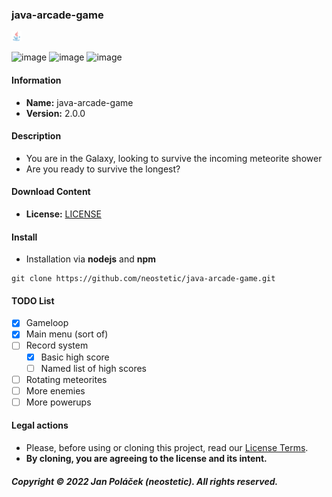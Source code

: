 ### java-arcade-game
![image](https://raw.githubusercontent.com/neostetic/neostetic/main/assets/tag_java.png)

![image](https://user-images.githubusercontent.com/83291717/208253429-82b58c0f-8152-4854-8ea5-c4003fef9089.png)
![image](https://user-images.githubusercontent.com/83291717/208253440-13b1478b-bc2a-4ba0-bb4a-5278c5d3f479.png)
![image](https://user-images.githubusercontent.com/83291717/208253499-918ed115-e26a-4b34-998e-5cd73c2d9619.png)


#### Information
 - **Name:** java-arcade-game
 - **Version:** 2.0.0
#### Description
 - You are in the Galaxy, looking to survive the incoming meteorite shower
 - Are you ready to survive the longest?
#### Download Content
 - **License:** [LICENSE](./LICENSE)
#### Install
 - Installation via **nodejs** and **npm**
```
git clone https://github.com/neostetic/java-arcade-game.git
```
#### TODO List
 - [x] Gameloop
 - [x] Main menu (sort of)
 - [ ] Record system
   - [x] Basic high score
   - [ ] Named list of high scores
 - [ ] Rotating meteorites
 - [ ] More enemies
 - [ ] More powerups

#### Legal actions
 - Please, before using or cloning this project, read our [License Terms](./LICENSE).
 - **By cloning, you are agreeing to the license and its intent.**

##### Copyright © 2022 Jan Poláček (neostetic). All rights reserved.
